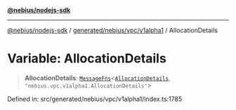 [**@nebius/nodejs-sdk**](../../../../../README.md)

---

[@nebius/nodejs-sdk](../../../../../README.md) / [generated/nebius/vpc/v1alpha1](../README.md) / AllocationDetails

# Variable: AllocationDetails

> **AllocationDetails**: [`MessageFns`](../../../../../runtime/protos/core/interfaces/MessageFns.md)\<[`AllocationDetails`](../interfaces/AllocationDetails.md), `"nebius.vpc.v1alpha1.AllocationDetails"`\>

Defined in: src/generated/nebius/vpc/v1alpha1/index.ts:1785
